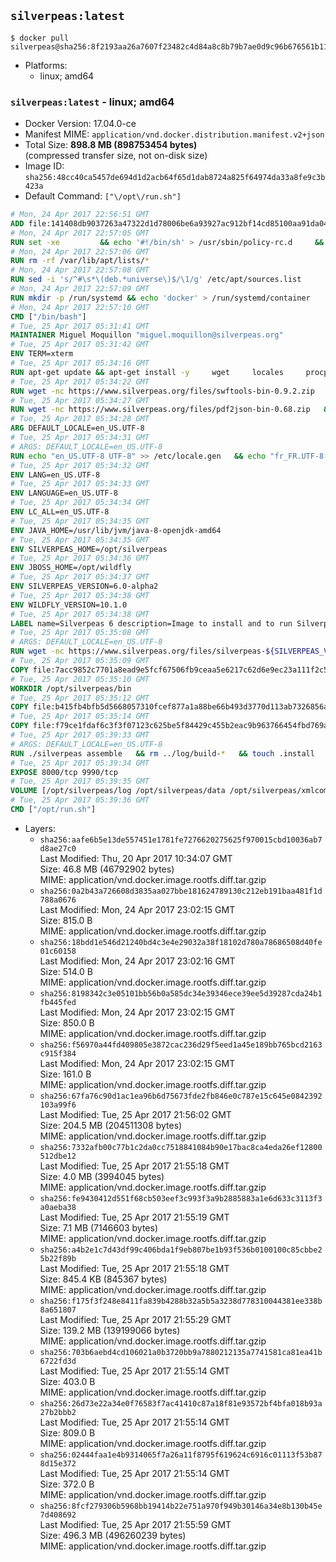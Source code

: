 ## `silverpeas:latest`

```console
$ docker pull silverpeas@sha256:8f2193aa26a7607f23482c4d84a8c8b79b7ae0d9c96b676561b11bd4f79511ae
```

-	Platforms:
	-	linux; amd64

### `silverpeas:latest` - linux; amd64

-	Docker Version: 17.04.0-ce
-	Manifest MIME: `application/vnd.docker.distribution.manifest.v2+json`
-	Total Size: **898.8 MB (898753454 bytes)**  
	(compressed transfer size, not on-disk size)
-	Image ID: `sha256:48cc40ca5457de694d1d2acb64f65d1dab8724a825f64974da33a8fe9c3b423a`
-	Default Command: `["\/opt\/run.sh"]`

```dockerfile
# Mon, 24 Apr 2017 22:56:51 GMT
ADD file:141408db9037263a47322d1d78006be6a93927ac912bf14cd85100aa91da0421 in / 
# Mon, 24 Apr 2017 22:57:05 GMT
RUN set -xe 		&& echo '#!/bin/sh' > /usr/sbin/policy-rc.d 	&& echo 'exit 101' >> /usr/sbin/policy-rc.d 	&& chmod +x /usr/sbin/policy-rc.d 		&& dpkg-divert --local --rename --add /sbin/initctl 	&& cp -a /usr/sbin/policy-rc.d /sbin/initctl 	&& sed -i 's/^exit.*/exit 0/' /sbin/initctl 		&& echo 'force-unsafe-io' > /etc/dpkg/dpkg.cfg.d/docker-apt-speedup 		&& echo 'DPkg::Post-Invoke { "rm -f /var/cache/apt/archives/*.deb /var/cache/apt/archives/partial/*.deb /var/cache/apt/*.bin || true"; };' > /etc/apt/apt.conf.d/docker-clean 	&& echo 'APT::Update::Post-Invoke { "rm -f /var/cache/apt/archives/*.deb /var/cache/apt/archives/partial/*.deb /var/cache/apt/*.bin || true"; };' >> /etc/apt/apt.conf.d/docker-clean 	&& echo 'Dir::Cache::pkgcache ""; Dir::Cache::srcpkgcache "";' >> /etc/apt/apt.conf.d/docker-clean 		&& echo 'Acquire::Languages "none";' > /etc/apt/apt.conf.d/docker-no-languages 		&& echo 'Acquire::GzipIndexes "true"; Acquire::CompressionTypes::Order:: "gz";' > /etc/apt/apt.conf.d/docker-gzip-indexes 		&& echo 'Apt::AutoRemove::SuggestsImportant "false";' > /etc/apt/apt.conf.d/docker-autoremove-suggests
# Mon, 24 Apr 2017 22:57:06 GMT
RUN rm -rf /var/lib/apt/lists/*
# Mon, 24 Apr 2017 22:57:08 GMT
RUN sed -i 's/^#\s*\(deb.*universe\)$/\1/g' /etc/apt/sources.list
# Mon, 24 Apr 2017 22:57:09 GMT
RUN mkdir -p /run/systemd && echo 'docker' > /run/systemd/container
# Mon, 24 Apr 2017 22:57:10 GMT
CMD ["/bin/bash"]
# Tue, 25 Apr 2017 05:31:41 GMT
MAINTAINER Miguel Moquillon "miguel.moquillon@silverpeas.org"
# Tue, 25 Apr 2017 05:31:42 GMT
ENV TERM=xterm
# Tue, 25 Apr 2017 05:34:16 GMT
RUN apt-get update && apt-get install -y     wget     locales     procps     net-tools     zip     unzip     openjdk-8-jdk     ffmpeg     imagemagick     ghostscript     ure     gpgv   && rm -rf /var/lib/apt/lists/*   && update-ca-certificates -f
# Tue, 25 Apr 2017 05:34:22 GMT
RUN wget -nc https://www.silverpeas.org/files/swftools-bin-0.9.2.zip   && echo 'd40bd091c84bde2872f2733a3c767b3a686c8e8477a3af3a96ef347cf05c5e43 *swftools-bin-0.9.2.zip' | sha256sum -   && unzip swftools-bin-0.9.2.zip -d /   && rm swftools-bin-0.9.2.zip
# Tue, 25 Apr 2017 05:34:27 GMT
RUN wget -nc https://www.silverpeas.org/files/pdf2json-bin-0.68.zip   && echo 'eec849cdd75224f9d44c0999ed1fbe8764a773d8ab0cf7fff4bf922ab81c9f84 *pdf2json-bin-0.68.zip' | sha256sum -   && unzip pdf2json-bin-0.68.zip -d /   && rm pdf2json-bin-0.68.zip
# Tue, 25 Apr 2017 05:34:28 GMT
ARG DEFAULT_LOCALE=en_US.UTF-8
# Tue, 25 Apr 2017 05:34:31 GMT
# ARGS: DEFAULT_LOCALE=en_US.UTF-8
RUN echo "en_US.UTF-8 UTF-8" >> /etc/locale.gen   && echo "fr_FR.UTF-8 UTF-8" >> /etc/locale.gen   && echo "de_DE.UTF-8 UTF-8" >> /etc/locale.gen   && locale-gen   && update-locale LANG=${DEFAULT_LOCALE} LANGUAGE=${DEFAULT_LOCALE} LC_ALL=${DEFAULT_LOCALE}
# Tue, 25 Apr 2017 05:34:32 GMT
ENV LANG=en_US.UTF-8
# Tue, 25 Apr 2017 05:34:33 GMT
ENV LANGUAGE=en_US.UTF-8
# Tue, 25 Apr 2017 05:34:34 GMT
ENV LC_ALL=en_US.UTF-8
# Tue, 25 Apr 2017 05:34:35 GMT
ENV JAVA_HOME=/usr/lib/jvm/java-8-openjdk-amd64
# Tue, 25 Apr 2017 05:34:35 GMT
ENV SILVERPEAS_HOME=/opt/silverpeas
# Tue, 25 Apr 2017 05:34:36 GMT
ENV JBOSS_HOME=/opt/wildfly
# Tue, 25 Apr 2017 05:34:37 GMT
ENV SILVERPEAS_VERSION=6.0-alpha2
# Tue, 25 Apr 2017 05:34:38 GMT
ENV WILDFLY_VERSION=10.1.0
# Tue, 25 Apr 2017 05:34:38 GMT
LABEL name=Silverpeas 6 description=Image to install and to run Silverpeas 6 vendor=Silverpeas version=6.0-alpha2 build=1
# Tue, 25 Apr 2017 05:35:08 GMT
# ARGS: DEFAULT_LOCALE=en_US.UTF-8
RUN wget -nc https://www.silverpeas.org/files/silverpeas-${SILVERPEAS_VERSION}-wildfly${WILDFLY_VERSION%.?.?}.zip   && wget -nc https://www.silverpeas.org/files/silverpeas-${SILVERPEAS_VERSION}-wildfly${WILDFLY_VERSION%.?.?}.zip.asc   && gpg --keyserver ha.pool.sks-keyservers.net --recv-keys 3F4657EF9C591F2FEA458FEBC19391EB3DF442B6   && gpg --batch --verify silverpeas-${SILVERPEAS_VERSION}-wildfly${WILDFLY_VERSION%.?.?}.zip.asc silverpeas-${SILVERPEAS_VERSION}-wildfly${WILDFLY_VERSION%.?.?}.zip   && wget -nc http://download.jboss.org/wildfly/${WILDFLY_VERSION}.Final/wildfly-${WILDFLY_VERSION}.Final.zip   && unzip silverpeas-${SILVERPEAS_VERSION}-wildfly${WILDFLY_VERSION%.?.?}.zip -d /opt   && unzip wildfly-${WILDFLY_VERSION}.Final.zip -d /opt   && mv /opt/silverpeas-${SILVERPEAS_VERSION}-wildfly${WILDFLY_VERSION%.?.?} /opt/silverpeas   && mv /opt/wildfly-${WILDFLY_VERSION}.Final /opt/wildfly   && rm *.zip   && mkdir -p /root/.m2
# Tue, 25 Apr 2017 05:35:09 GMT
COPY file:7acc9852c7701a8ead9e5fcf67506fb9ceaa5e6217c62d6e9ec23a111f2c5ba1 in /root/.m2/ 
# Tue, 25 Apr 2017 05:35:10 GMT
WORKDIR /opt/silverpeas/bin
# Tue, 25 Apr 2017 05:35:12 GMT
COPY file:b415fb4bfb5d5668057310fcef877a1a88be66b493d3770d113ab7326856a7da in /opt/ 
# Tue, 25 Apr 2017 05:35:14 GMT
COPY file:f79ce1fdaf6c3f3f07123c625be5f84429c455b2eac9b963766454fbd769afe6 in /opt/silverpeas/configuration/silverpeas/ 
# Tue, 25 Apr 2017 05:39:33 GMT
# ARGS: DEFAULT_LOCALE=en_US.UTF-8
RUN ./silverpeas assemble   && rm ../log/build-*   && touch .install
# Tue, 25 Apr 2017 05:39:34 GMT
EXPOSE 8000/tcp 9990/tcp
# Tue, 25 Apr 2017 05:39:35 GMT
VOLUME [/opt/silverpeas/log /opt/silverpeas/data /opt/silverpeas/xmlcomponents/workflows]
# Tue, 25 Apr 2017 05:39:36 GMT
CMD ["/opt/run.sh"]
```

-	Layers:
	-	`sha256:aafe6b5e13de557451e1781fe7276620275625f970015cbd10036ab7d8ae27c0`  
		Last Modified: Thu, 20 Apr 2017 10:34:07 GMT  
		Size: 46.8 MB (46792902 bytes)  
		MIME: application/vnd.docker.image.rootfs.diff.tar.gzip
	-	`sha256:0a2b43a726608d3835aa027bbe181624789130c212eb191baa481f1d788a0676`  
		Last Modified: Mon, 24 Apr 2017 23:02:15 GMT  
		Size: 815.0 B  
		MIME: application/vnd.docker.image.rootfs.diff.tar.gzip
	-	`sha256:18bdd1e546d21240bd4c3e4e29032a38f18102d780a78686508d40fe01c60158`  
		Last Modified: Mon, 24 Apr 2017 23:02:16 GMT  
		Size: 514.0 B  
		MIME: application/vnd.docker.image.rootfs.diff.tar.gzip
	-	`sha256:8198342c3e05101bb56b0a585dc34e39346ece39ee5d39287cda24b1fb445fed`  
		Last Modified: Mon, 24 Apr 2017 23:02:15 GMT  
		Size: 850.0 B  
		MIME: application/vnd.docker.image.rootfs.diff.tar.gzip
	-	`sha256:f56970a44fd409805e3872cac236d29f5eed1a45e189bb765bcd2163c915f384`  
		Last Modified: Mon, 24 Apr 2017 23:02:15 GMT  
		Size: 161.0 B  
		MIME: application/vnd.docker.image.rootfs.diff.tar.gzip
	-	`sha256:67fa76c90d1ac1ea96b6d75673fde2fb846e0c787e15c645e0842392103a99f6`  
		Last Modified: Tue, 25 Apr 2017 21:56:02 GMT  
		Size: 204.5 MB (204511308 bytes)  
		MIME: application/vnd.docker.image.rootfs.diff.tar.gzip
	-	`sha256:7332afb00c77b1c2da0cc7518841084b90e17bac8ca4eda26ef12800512dbe12`  
		Last Modified: Tue, 25 Apr 2017 21:55:18 GMT  
		Size: 4.0 MB (3994045 bytes)  
		MIME: application/vnd.docker.image.rootfs.diff.tar.gzip
	-	`sha256:fe9430412d551f68cb503eef3c993f3a9b2885883a1e6d633c3113f3a0aeba38`  
		Last Modified: Tue, 25 Apr 2017 21:55:19 GMT  
		Size: 7.1 MB (7146603 bytes)  
		MIME: application/vnd.docker.image.rootfs.diff.tar.gzip
	-	`sha256:a4b2e1c7d43df99c406bda1f9eb807be1b93f536b0100100c85cbbe25b22f89b`  
		Last Modified: Tue, 25 Apr 2017 21:55:18 GMT  
		Size: 845.4 KB (845367 bytes)  
		MIME: application/vnd.docker.image.rootfs.diff.tar.gzip
	-	`sha256:f175f3f248e8411fa839b4288b32a5b5a3238d778310044381ee338b8a651807`  
		Last Modified: Tue, 25 Apr 2017 21:55:29 GMT  
		Size: 139.2 MB (139199066 bytes)  
		MIME: application/vnd.docker.image.rootfs.diff.tar.gzip
	-	`sha256:703b6aebd4cd106021a0b3720bb9a7880212135a7741581ca81ea41b6722fd3d`  
		Last Modified: Tue, 25 Apr 2017 21:55:14 GMT  
		Size: 403.0 B  
		MIME: application/vnd.docker.image.rootfs.diff.tar.gzip
	-	`sha256:26d73e22a34e0f76583f7ac41410c87a18f81e93572bf4bfa018b93a27b2bbb2`  
		Last Modified: Tue, 25 Apr 2017 21:55:14 GMT  
		Size: 809.0 B  
		MIME: application/vnd.docker.image.rootfs.diff.tar.gzip
	-	`sha256:02444faa1e4b9314065f7a26a11f8795f619624c6916c01113f53b878d15e372`  
		Last Modified: Tue, 25 Apr 2017 21:55:14 GMT  
		Size: 372.0 B  
		MIME: application/vnd.docker.image.rootfs.diff.tar.gzip
	-	`sha256:8fcf279306b5968bb19414b22e751a970f949b30146a34e8b130b45e7d408692`  
		Last Modified: Tue, 25 Apr 2017 21:55:59 GMT  
		Size: 496.3 MB (496260239 bytes)  
		MIME: application/vnd.docker.image.rootfs.diff.tar.gzip
